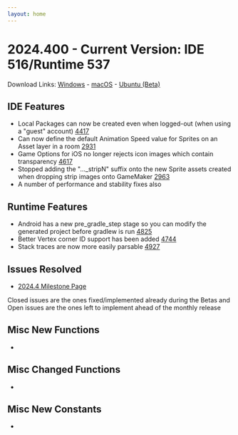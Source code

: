 ```yaml
---
layout: home
---
```

# 2024.400 - Current Version: IDE 516/Runtime 537

Download Links: [Windows](https://gms.yoyogames.com/GameMaker-Installer-2024.400.0.516.exe) - [macOS](https://gms.yoyogames.com/GameMaker-2024.400.0.516.pkg) -  [Ubuntu (Beta)](https://gms.yoyogames.com/GameMaker-Beta-2024.400.0.516.deb)


## IDE Features
- Local Packages can now be created even when logged-out (when using a "guest" account) [4417](https://github.com/YoYoGames/GameMaker-Bugs/issues/4417)
- Can now define the default Animation Speed value for Sprites on an Asset layer in a room [2931](https://github.com/YoYoGames/GameMaker-Bugs/issues/2831)
- Game Options for iOS no longer rejects icon images which contain transparency [4617](https://github.com/YoYoGames/GameMaker-Bugs/issues/4617)
- Stopped adding the "..._stripN" suffix onto the new Sprite assets created when dropping strip images onto GameMaker [2963](https://github.com/YoYoGames/GameMaker-Bugs/issues/2963)
- A number of performance and stability fixes also

## Runtime Features
- Android has a new pre_gradle_step stage so you can modify the generated project before gradlew is run [4825](https://github.com/YoYoGames/GameMaker-Bugs/issues/4825)
- Better Vertex corner ID support has been added [4744](https://github.com/YoYoGames/GameMaker-Bugs/issues/4744)
- Stack traces are now more easily parsable [4927](https://github.com/YoYoGames/GameMaker-Bugs/issues/4927)

## Issues Resolved
- [2024.4 Milestone Page ](https://github.com/YoYoGames/GameMaker-Bugs/milestone/10?closed=1)

Closed issues are the ones fixed/implemented already during the Betas and Open issues are the ones left to implement ahead of the monthly release

## Misc New Functions
- 

## Misc Changed Functions
- 

## Misc New Constants
- 

